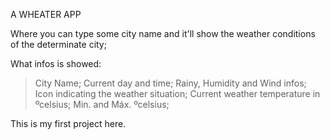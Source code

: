 A WHEATER APP

Where you can type some city name and it'll show the weather conditions of the determinate city;

What infos is showed:
> City Name;
> Current day and time;
> Rainy, Humidity and Wind infos;
> Icon indicating the weather situation;
> Current weather temperature in ºcelsius;
> Min. and Máx. ºcelsius;



This is my first project here.
